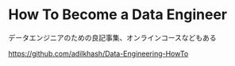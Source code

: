 How To Become a Data Engineer
===

データエンジニアのための良記事集、オンラインコースなどもある

https://github.com/adilkhash/Data-Engineering-HowTo
